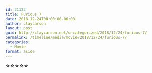 ```yaml
---
id: 21123
title: Furious 7
date: 2018-12-24T00:00:00-06:00
author: claycarson
layout: post
guid: http://claycarson.net/uncategorized/2018/12/24/furious-7/
permalink: /timeline/media/movie/2018/12/24/furious-7/
categories:
  - Movie
format: aside
---
```

<div class="media-details"></div>

<div class="media-creator"></div>

<div class="media-rating">☆☆☆☆☆</div>